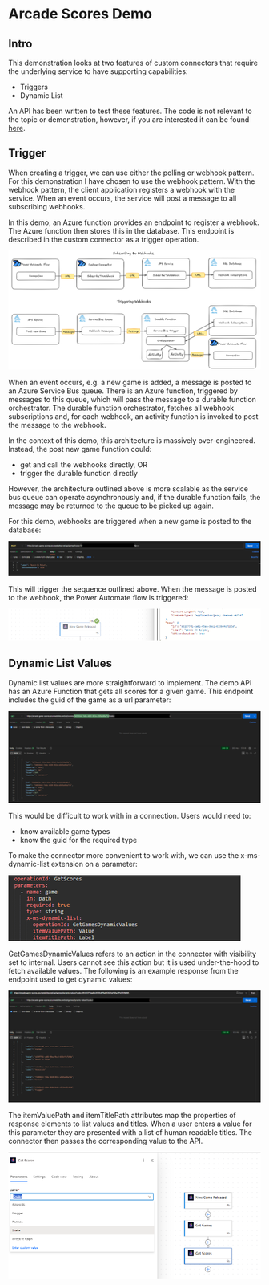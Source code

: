 # Arcade Scores Demo

## Intro

This demonstration looks at two features of custom connectors that require the
underlying service to have supporting capabilities:

- Triggers
- Dynamic List

An API has been written to test these features. The code is not relevant to the
topic or demonstration, however, if you are interested it can be found
[here](../resources/CustomConnectors/ArcadeScoresAPI/).

## Trigger

When creating a trigger, we can use either the polling or webhook pattern. For
this demonstration I have chosen to use the webhook pattern. With the webhook
pattern, the client application registers a webhook with the service. When an
event occurs, the service will post a message to all subscribing webhooks.

In this demo, an Azure function provides an endpoint to register a webhook. The
Azure function then stores this in the database. This endpoint is described in
the custom connector as a trigger operation.

![trigger architecture](./screens/cc_arcade_trigger_architecture.png)

When an event occurs, e.g. a new game is added, a message is posted to an Azure
Service Bus queue. There is an Azure function, triggered by messages to this
queue, which will pass the message to a durable function orchestrator. The
durable function orchestrator, fetches all webhook subscriptions and, for each
webhook, an activity function is invoked to post the message to the webhook.

In the context of this demo, this architecture is massively over-engineered.
Instead, the post new game function could:

- get and call the webhooks directly, OR
- trigger the durable function directly

However, the architecture outlined above is more scalable as the service bus
queue can operate asynchronously and, if the durable function fails, the message
may be returned to the queue to be picked up again.

For this demo, webhooks are triggered when a new game is posted to the database:

![post new game](./screens/cc_arcade_postman_trigger.png)

This will trigger the sequence outlined above. When the message is posted to the
webhook, the Power Automate flow is triggered:

![triggered](./screens/cc_arcade_power_automate_trigger.png)

## Dynamic List Values

Dynamic list values are more straightforward to implement. The demo API has an
Azure Function that gets all scores for a given game. This endpoint includes the
guid of the game as a url parameter:

![get games postman](./screens/cc_arcade_get_game_postman.png)

This would be difficult to work with in a connection. Users would need to:

- know available game types
- know the guid for the required type

To make the connector more convenient to work with, we can use the
x-ms-dynamic-list extension on a parameter:

![dynamic list config](./screens/cc_arcade_value_list_config.png)

GetGamesDynamicValues refers to an action in the connector with visibility set
to internal. Users cannot see this action but it is used under-the-hood to fetch
available values. The following is an example response from the endpoint used to
get dynamic values:

![get dynamic values postman](./screens/cc_arcade_get_dynamic_vals_postman.png)

The itemValuePath and itemTitlePath attributes map the properties of response
elements to list values and titles. When a user enters a value for this
parameter they are presented with a list of human readable titles. The connector
then passes the corresponding value to the API.

![dynamic list usage](./screens/cc_arcade_flow_value_list.png)
